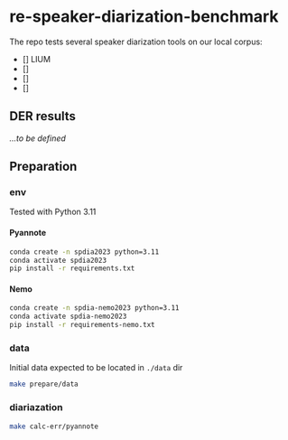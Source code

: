 # re-speaker-diarization-benchmark
The repo tests several speaker diarization tools on our local corpus:
- [] LIUM
- [] 
- []
- []

## DER results

*...to be defined*

## Preparation 

### env

Tested with Python 3.11

#### Pyannote
```bash
conda create -n spdia2023 python=3.11
conda activate spdia2023
pip install -r requirements.txt
```

#### Nemo
```bash
conda create -n spdia-nemo2023 python=3.11
conda activate spdia-nemo2023
pip install -r requirements-nemo.txt
```

### data

Initial data expected to be located in `./data` dir

```bash
make prepare/data
```

### diariazation

```bash
make calc-err/pyannote
```
